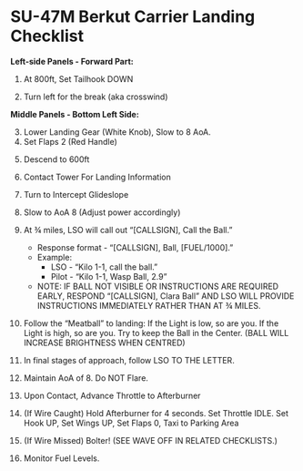 # SU-47M Berkut Carrier Landing Checklist

**Left-side Panels - Forward Part:**

1. At 800ft, Set Tailhook DOWN

>

2. Turn left for the break (aka crosswind)

**Middle Panels - Bottom Left Side:**

3. Lower Landing Gear (White Knob), Slow to 8 AoA.
4. Set Flaps 2 (Red Handle)

>

5. Descend to 600ft
6. Contact Tower For Landing Information
7. Turn to Intercept Glideslope
8. Slow to AoA 8 (Adjust power accordingly)
9. At ¾ miles, LSO will call out “[CALLSIGN], Call the Ball.”
   - Response format - “[CALLSIGN], Ball, [FUEL/1000].”
   - Example:
     - LSO - “Kilo 1-1, call the ball.”
     - Pilot - “Kilo 1-1, Wasp Ball, 2.9”
   - NOTE: IF BALL NOT VISIBLE OR INSTRUCTIONS ARE REQUIRED EARLY, RESPOND “[CALLSIGN], Clara Ball” AND LSO WILL PROVIDE INSTRUCTIONS IMMEDIATELY RATHER THAN AT ¾ MILES.

10. Follow the “Meatball” to landing: If the Light is low, so are you. If the Light is high, so are you. Try to keep the Ball in the Center. (BALL WILL INCREASE BRIGHTNESS WHEN CENTRED)
11. In final stages of approach, follow LSO TO THE LETTER.
12. Maintain AoA of 8. Do NOT Flare.
13. Upon Contact, Advance Throttle to Afterburner
14. (If Wire Caught) Hold Afterburner for 4 seconds. Set Throttle IDLE. Set Hook UP, Set Wings UP, Set Flaps 0, Taxi to Parking Area
15. (If Wire Missed) Bolter! (SEE WAVE OFF IN RELATED CHECKLISTS.)
16. Monitor Fuel Levels.
